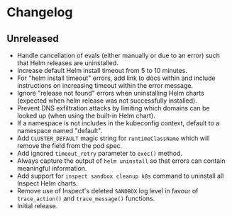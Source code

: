 # Changelog

## Unreleased

- Handle cancellation of evals (either manually or due to an error) such that Helm releases are uninstalled.
- Increase default Helm install timeout from 5 to 10 minutes.
- For "helm install timeout" errors, add link to docs within and include instructions on increasing timeout within the error message.
- Ignore "release not found" errors when uninstalling Helm charts (expected when helm release was not successfully installed).
- Prevent DNS exfiltration attacks by limiting which domains can be looked up (when using the built-in Helm chart).
- If a namespace is not includes in the kubeconfig context, default to a namespace named "default".
- Add `CLUSTER_DEFAULT` magic string for `runtimeClassName` which will remove the field from the pod spec.
- Add ignored `timeout_retry` parameter to `exec()` method.
- Always capture the output of `helm uninstall` so that errors can contain meaningful information.
- Add support for `inspect sandbox cleanup k8s` command to uninstall all Inspect Helm charts.
- Remove use of Inspect's deleted `SANDBOX` log level in favour of `trace_action()` and `trace_message()` functions.
- Initial release.
